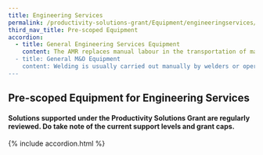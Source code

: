 ```yaml
---
title: Engineering Services
permalink: /productivity-solutions-grant/Equipment/engineeringservices/
third_nav_title: Pre-scoped Equipment
accordion:
  - title: General Engineering Services Equipment
    content: The AMR replaces manual labour in the transportation of materials and semi/fully completed products around the factory floor during production process. As a collaborative robot for automated internal transportation, AMR comes with autonomous functions to identify obstacles and navigate around factory floor without need for markers or coming to a complete stop for an extended period. Grant support80% of cost of equipment, up to $30,000 grantPurchase of pre-owned/used equipment not supportable<br/><br/><a href='/productivity-solutions-grant/solutionrepo/solution28' target='_blank' style='color:#037e8a'>Autonomous Mobile Robot</a><br/><br/><br/>A probing system consists of the following attached to CNC machining centerWork Piece Touch Probe Work piece measurement/referencing Tool Setting Probe Tool setting, length, radius, breakage detectionSoftware Creates measurement program for probes on standard geometries and free-form surfaces, generates QC alerts and reportsImplementation Equipment configuration, trainingGrant support 80% of cost of probing system, up to $30,000 grant cap<br/><br/><a href='/productivity-solutions-grant/solutionrepo/solution95' target='_blank' style='color:#037e8a'>Probing System</a><br/><br/><br/>Vertical storage and retrieval system designed to save floor space, maximise vertical space for inventory storage and improve productivity for goods picking. The Carousel consists of carriers that rotate vertically and deliver stored inventory (e.g. spare parts, small parcels, electronic components) to the operator on the ground.Grant support 80% of cost of equipment, up to $30,000 grant<br/><br/><a href='/productivity-solutions-grant/solutionrepo/solution169' target='_blank' style='color:#037e8a'>Vertical Carousel</a><br/><br/><br/>The hydraulic nut tensioning or hydraulic torqueing wrench is used for bolting, especially in tight spaces. It prevents damage and unnecessary stress due to overtightening. Time and manpower is saved during operation.<br/><br/><a href='/productivity-solutions-grant/solutionrepo/solution962' target='_blank' style='color:#037e8a'>Hydraulic Nut Tensioning/ Hydraulic Torqueing Wrench</a><br/><br/><br/>Consists of digital welding machines (hardware) and management software- Compute actual real-time output of voltage, reducing manual recording and computing- Allow real-time monitoring of multiple weld stations to ensure welding works are compliant - Provide data logging to track welders' performance/ productivity- Monitor power consumption and consumables- User can pre-set/control welding parameters and optimise voltage applied<br/><br/><a href='/productivity-solutions-grant/solutionrepo/solution1294' target='_blank' style='color:#037e8a'>Digital Welding Equipment </a><br/><br/><br/>The flange facer is a cutting tool which prepares flange faces to ensure they have a perfect seal when assembled. This ensures the integrity of the flange joint for operations. The flange facer is usually pneumatically powered. Time is saved during operation as there can be less rework.<br/><br/><a href='/productivity-solutions-grant/solutionrepo/solution1477' target='_blank' style='color:#037e8a'>Flange Facer</a><br/><br/><br/>The electrically powered torque multiplier is a compact and lightweight tool that provides repeatable precision when tightening bolts. The torque and angle settings are determined on the display which enables a convenient way of controlling the tool. Time is also saved during operation.<br/><br/><a href='/productivity-solutions-grant/solutionrepo/solution1478' target='_blank' style='color:#037e8a'>Torque Multiplier</a><br/><br/><br/>The bristle blaster/ cup brush/ power brush is a handheld tool that is used for surface preparation to effectively remove corrosion and coatings. The bristle wire tips are heat-treated to promote corrosion removal capability and prepare surface roughness up to 120micron. Time is also saved during operation.<br/><br/><a href='/productivity-solutions-grant/solutionrepo/solution1479' target='_blank' style='color:#037e8a'>Bristle Blaster / Cup Brush / Power Brush</a><br/><br/><br/>The flange spreader aids the process of separation of two connecting flanges for the replacement of the flange gasket. It aids the maintenance of flange joints through a safe and efficient way.<br/><br/><a href='/productivity-solutions-grant/solutionrepo/solution1480' target='_blank' style='color:#037e8a'>Automatic Flange Spreader</a><br/><br/><br/>The automatic nut splitter is used to cut through nuts within seconds. It is very useful for removing corroded nuts where a torque tool is unable to loosen the nut. It is also safer to operate as there are no open flames unlike using traditional torching. The risk of the operator injuring his hands is also lower as compared to using hammar and chisel. Time is also saved during operation.<br/><br/><a href='/productivity-solutions-grant/solutionrepo/solution1481' target='_blank' style='color:#037e8a'>Automatic Nut Splitter</a><br/><br/><br/>The automated labelling machine replaces manual labelling and can be used for drums, tin cans or carboy, where applicable. Each machine can be customised to fit the unit requirement for eg. standard 200L/120L drum or 1L/3L tin cans/jerry cans.<br/><br/><a href='/productivity-solutions-grant/solutionrepo/solution2079' target='_blank' style='color:#037e8a'>Automated Labelling Machine </a><br/><br/><br/>Semi-automated or automated filling machine replaces manual filling of liquid into drums/pallet IBC, tin cans or carboy. Machine can be customised to fit the unit requirement e.g. standard 200L/120L drum or 1L/3L tin/jerry cans.Semi-automatic = Operator is largely involved in the process (e.g. place container under nozzles, start the process via switch and transfer container to the next process)Fully automatic = Operator ensures settings are correct, minimal mechanical adjustments required<br/><br/><a href='/productivity-solutions-grant/solutionrepo/solution2080' target='_blank' style='color:#037e8a'>Liquid Filling Machine</a><br/><br/><br/>The explosion proof high pressure industrial vacuum cleaner can handle wet and dry dirt, debris, metal chippings, and liquids. It is a more efficient method of cleaning up at the worksite compared to manual means. Time and manpower reliance can be reduced.<br/><br/><a href='/productivity-solutions-grant/solutionrepo/solution2081' target='_blank' style='color:#037e8a'>High pressure industrial vacuum cleaner</a><br/><br/><br/>The high pressure rotating head features a nozzle that rotates and swivels with high flow rates at a high operating pressure. It can be fixed to various rotors and extensions to cater for cleaning different tanks/vessels. Time and manpower reliance can be reduced when using this equipment.<br/><br/><a href='/productivity-solutions-grant/solutionrepo/solution2082' target='_blank' style='color:#037e8a'>High Pressure Rotating Head</a><br/>
  - title: General M&O Equipment
    content: Welding is usually carried out manually by welders or operators of an auto welding carriage. An auto welding carriage mounted to the side-wall can do multiple welding jobs at once, similar to a panel line system with 1 unit being the Master control while the remaining units (min. 2) follow suit using wireless communication. Production line with either 6 or 12 units will only require 1 to 2 welding operators per shift to operate the Master machine while monitoring the overall welding job.<br/><br/><a href='/productivity-solutions-grant/solutionrepo/solution1966' target='_blank' style='color:#037e8a'>Auto Welding Carriage</a><br/>
---
```


## Pre-scoped Equipment for Engineering Services

#### Solutions supported under the Productivity Solutions Grant are regularly reviewed. Do take note of the current support levels and grant caps.

{% include accordion.html %}


